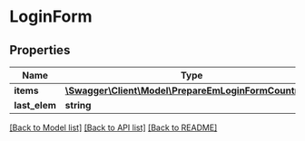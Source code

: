 # LoginForm

## Properties
Name | Type | Description | Notes
------------ | ------------- | ------------- | -------------
**items** | [**\Swagger\Client\Model\PrepareEmLoginFormCountries[]**](PrepareEmLoginFormCountries.md) |  | [optional] 
**last_elem** | **string** |  | [optional] 

[[Back to Model list]](../../README.md#documentation-for-models) [[Back to API list]](../../README.md#documentation-for-api-endpoints) [[Back to README]](../../README.md)

